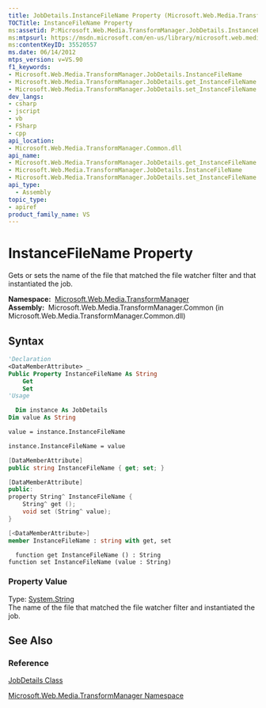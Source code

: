 ```yaml
---
title: JobDetails.InstanceFileName Property (Microsoft.Web.Media.TransformManager)
TOCTitle: InstanceFileName Property
ms:assetid: P:Microsoft.Web.Media.TransformManager.JobDetails.InstanceFileName
ms:mtpsurl: https://msdn.microsoft.com/en-us/library/microsoft.web.media.transformmanager.jobdetails.instancefilename(v=VS.90)
ms:contentKeyID: 35520557
ms.date: 06/14/2012
mtps_version: v=VS.90
f1_keywords:
- Microsoft.Web.Media.TransformManager.JobDetails.InstanceFileName
- Microsoft.Web.Media.TransformManager.JobDetails.get_InstanceFileName
- Microsoft.Web.Media.TransformManager.JobDetails.set_InstanceFileName
dev_langs:
- csharp
- jscript
- vb
- FSharp
- cpp
api_location:
- Microsoft.Web.Media.TransformManager.Common.dll
api_name:
- Microsoft.Web.Media.TransformManager.JobDetails.get_InstanceFileName
- Microsoft.Web.Media.TransformManager.JobDetails.InstanceFileName
- Microsoft.Web.Media.TransformManager.JobDetails.set_InstanceFileName
api_type:
  - Assembly
topic_type:
- apiref
product_family_name: VS
---
```


# InstanceFileName Property

Gets or sets the name of the file that matched the file watcher filter and that instantiated the job.

**Namespace:**  [Microsoft.Web.Media.TransformManager](microsoft-web-media-transformmanager-namespace.md)  
**Assembly:**  Microsoft.Web.Media.TransformManager.Common (in Microsoft.Web.Media.TransformManager.Common.dll)

## Syntax

```vb
'Declaration
<DataMemberAttribute> _
Public Property InstanceFileName As String
    Get
    Set
'Usage

  Dim instance As JobDetails
Dim value As String

value = instance.InstanceFileName

instance.InstanceFileName = value
```

```csharp
[DataMemberAttribute]
public string InstanceFileName { get; set; }
```

```cpp
[DataMemberAttribute]
public:
property String^ InstanceFileName {
    String^ get ();
    void set (String^ value);
}
```

``` fsharp
[<DataMemberAttribute>]
member InstanceFileName : string with get, set
```

```jscript
  function get InstanceFileName () : String
function set InstanceFileName (value : String)
```

### Property Value

Type: [System.String](https://msdn.microsoft.com/library/s1wwdcbf)  
The name of the file that matched the file watcher filter and instantiated the job.  

## See Also

### Reference

[JobDetails Class](jobdetails-class-microsoft-web-media-transformmanager.md)

[Microsoft.Web.Media.TransformManager Namespace](microsoft-web-media-transformmanager-namespace.md)

